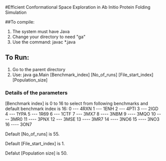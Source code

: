 #Efficient Conformational Space Exploration in Ab Initio Protein Folding Simulation

##To compile:
1. The system must have Java
2. Change your directory to  need "ga" 
3. Use the command: javac *.java

## To Run:
1. Go to the parent directory
2. Use: java ga.Main [Benchmark_index] [No_of_runs] [File_start_index] [Population_size]

### Details of the parameters
 
[Benchmark index] is 0 to 16 to select from following benchmarks and default benchmark index is 16:
0 --- 4RXN
1 --- 1ENH
2 --- 4PTI
3 --- 2IGD
4 --- 1YPA
5 --- 1R69
6 --- 1CTF
7 --- 3MX7
8 ---- 3NBM
9 ---- 3MQO
10 ---- 3MR0
11 ---- 3PNX
12 --- 3MSE
13 ---- 3MR7
14 ---- 3NO6
15 ---- 3NO3
16 ---- 3ON7

Default [No_of_runs] is 55.

Default [File_start_index] is 1.

Defalut [Population size] is 50.
